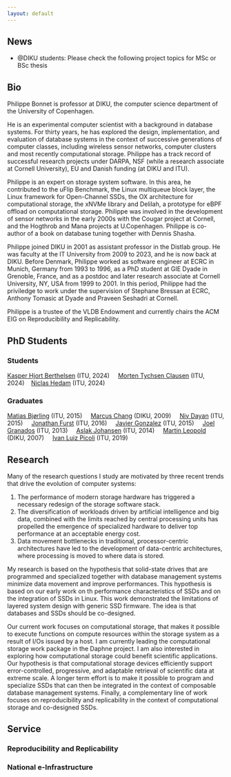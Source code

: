 ```yaml
---
layout: default
---
```


## News

- @DIKU students: Please check the following project topics for MSc or BSc thesis 

## Bio

Philippe Bonnet is professor at DIKU, the computer science department of the University
of Copenhagen. 

He is an experimental computer scientist with a background in
database systems. For thirty years, he has explored the design, implementation,
and evaluation of database systems in the context of successive generations of computer
classes, including wireless sensor networks, computer clusters and most recently
computational storage. 
Philippe has a track record of successful research projects under DARPA, NSF (while a research associate 
at Cornell University), EU and Danish funding (at DIKU and ITU).

Philippe is an expert on storage system
software. In this area, he contributed to the uFlip Benchmark, the Linux multiqueue block
layer, the Linux framework for Open-Channel SSDs, the OX architecture for computational
storage, the xNVMe library and Delilah, a prototype for eBPF offload on
computational storage.
Philippe was involved in the development of sensor networks in the early 2000s with
the Cougar project at Cornell, and the Hogthrob and Mana projects at U.Copenhagen. 
Philippe is co-author of a book on database tuning together with Dennis Shasha.

Philippe joined DIKU in 2001 as assistant professor in the Distlab group.
He was faculty at the IT University from 2009 to 2023, and he is now back at DIKU.
Before Denmark, Philippe worked as software engineer at ECRC in Munich, Germany
from 1993 to 1996, as a PhD student at GIE Dyade in Grenoble, France, and
as a postdoc and later research associate at Cornell University, NY, USA from 1999 to 2001.
In this period, Philippe had the priviledge to work under the supervision of Stephane Bressan at ECRC,
Anthony Tomasic at Dyade and Praveen Seshadri at Cornell. 

Philippe is a trustee of the VLDB Endowment and currently chairs the ACM EIG on Reproducibility
and Replicability.

## PhD Students

### Students

[Kasper Hjort Berthelsen](https://www.linkedin.com/in/kasperhjortberthelsen/?originalSubdomain=dk) (ITU, 2024) &nbsp; &nbsp;
[Morten Tychsen Clausen](https://pure.itu.dk/da/persons/morten-tychsen-clausen) (ITU, 2024)&nbsp; &nbsp;
[Niclas Hedam](https://www.linkedin.com/in/hedam/?originalSubdomain=dk) (ITU, 2024) &nbsp; &nbsp;


### Graduates 

[Matias Bjørling](https://www.linkedin.com/in/matiasbjoerling/?originalSubdomain=dk) (ITU, 2015) &nbsp; &nbsp;
[Marcus Chang](https://www.linkedin.com/in/marcus-chang-7293056/) (DIKU, 2009) &nbsp; &nbsp;
[Niv Dayan](https://www.linkedin.com/in/niv-dayan-26636663/?originalSubdomain=ca) (ITU, 2015) &nbsp; &nbsp;
[Jonathan Furst](https://www.linkedin.com/in/jofu87/) (ITU, 2016) &nbsp; &nbsp;
[Javier Gonzalez](https://www.linkedin.com/in/javigon/?locale=en_US) (ITU, 2015) &nbsp; &nbsp;
[Joel Granados](https://www.linkedin.com/in/joelgranados/?originalSubdomain=dk) (ITU, 2013) &nbsp; &nbsp;
[Aslak Johansen](http://www.linkedin.com/pub/aslak-johansen/8/90b/554) (ITU, 2014) &nbsp; &nbsp;
[Martin Leopold](https://www.linkedin.com/in/martin-leopold-9444222/?originalSubdomain=dk) (DIKU, 2007) &nbsp; &nbsp;
[Ivan Luiz Picoli](https://www.linkedin.com/in/ivan-luiz-picoli-b34672105/?originalSubdomain=dk) (ITU, 2019) 

## Research

Many of the research questions I study are motivated by three recent trends that drive the 
evolution of computer systems:
1. The performance of modern storage hardware has triggered a 
necessary redesign of the storage software stack.
2. The diversification of workloads driven by artificial 
intelligence and big data, combined with the limits reached by central processing units has propelled 
the emergence of specialized hardware to deliver top performance at an acceptable energy cost. 
3. Data movement bottlenecks in traditional, processor-centric architectures have led to the
development of data-centric architectures, where processing is moved to where data is stored.

My research is based on the hypothesis that solid-state drives
that are programmed and
specialized together with database management systems minimize data movement and improve performances.
This hypothesis is based on our early work on th
performance characteristics of SSDs and on the integration of SSDs in Linux. This work
demonstrated the limitations of layered system design with generic SSD firmware.
The idea is that databases and SSDs should be co-designed.

Our current work focuses on computational storage, that makes it possible to execute functions 
on compute resources within the storage system as a result of I/Os issued by a host. 
I am currently leading the computational storage work package in the Daphne project. 
I am also interested in exploring how computational storage could benefit scientific applications. 
Our hypothesis is that computational storage devices efficiently support error-controlled, progressive, and adaptable retrieval of scientific data at extreme scale.
A longer term effort is to make it possible to program and specialize SSDs that can then 
be integrated in the context of composable database management systems.
Finally, a complementary line of work focuses on reproducibility and replicability in the context of computational
storage and co-designed SSDs.

## Service

### Reproducibility and Replicability

### National e-Infrastructure 



